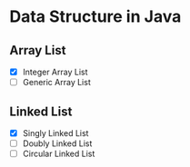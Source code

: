 # Data Structure in Java

## Array List
- [x] Integer Array List
- [ ] Generic Array List
## Linked List
- [x] Singly Linked List
- [ ] Doubly Linked List
- [ ] Circular Linked List
